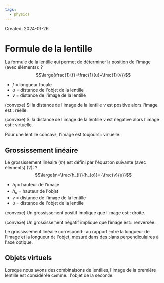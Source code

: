 ```yaml
---
tags:
  - physics
---
```

Created: 2024-01-26

# Formule de la lentille

La formule de la lentille qui permet de déterminer la position de l'image (avec éléments):
?
$$\large{\frac{1}{f}=\frac{1}{u}+\frac{1}{v}}$$
- $f$ = longueur focale
- $u$ = distance de l'objet de la lentille
- $v$ = distance de l'image de la lentille
<!--SR:!2024-01-31,3,250-->

(convexe) Si la distance de l'image de la lentille $v$ est positive alors l'image est:: réelle.
<!--SR:!2024-01-31,3,250-->
(convexe) Si la distance de l'image de la lentille $v$ est négative alors l'image est:: virtuelle.
<!--SR:!2024-01-31,3,250-->
Pour une lentille concave, l'image est toujours:: virtuelle.
<!--SR:!2024-01-31,3,250-->

## Grossissement linéaire

Le grossissement linéaire ($m$) est défini par l'équation suivante (avec éléments) (2):
?
$$\large{m=\frac{h_{i}}{h_{o}}=-\frac{v}{u}}$$
- $h_{i}$ = hauteur de l'image
- $h_{o}$ = hauteur de l'objet
- $v$ = distance de l'image de la lentille
- $u$ = distance de l'objet de la lentille
<!--SR:!2024-01-29,1,230-->

(convexe) Un grossissement positif implique que l'image est:: droite.
<!--SR:!2024-01-31,3,250-->
(convexe) Un grossissement négatif implique que l'image est:: renversée.
<!--SR:!2024-02-01,4,270-->

Le grossissement linéaire correspond:: au rapport entre la longueur de l'image et la longueur de l'objet, mesuré dans des plans perpendiculaires à l'axe optique.


## Objets virtuels
Lorsque nous avons des combinaisons de lentilles, l'image de la première lentille est considérée comme:: l'objet de la seconde.
<!--SR:!2024-01-31,3,250-->